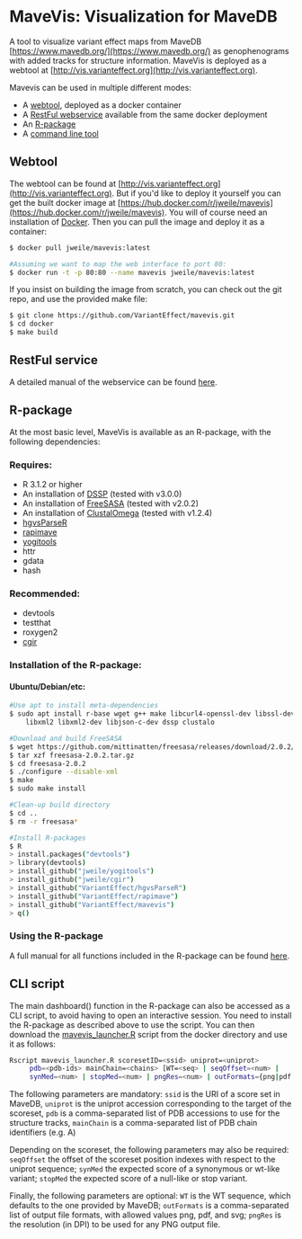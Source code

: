 # MaveVis: Visualization for MaveDB
A tool to visualize variant effect maps from MaveDB [https://www.mavedb.org/](https://www.mavedb.org/) as genophenograms with added tracks for structure information. MaveVis is deployed as a webtool at [http://vis.varianteffect.org](http://vis.varianteffect.org).

Mavevis can be used in multiple different modes:

* A [webtool](#Webtool), deployed as a docker container
* A [RestFul webservice](#RestFul-service) available from the same docker deployment
* An [R-package](#R-package)
* A [command line tool](#CLI-script)

## Webtool
The webtool can be found at [http://vis.varianteffect.org](http://vis.varianteffect.org). But if you'd like to deploy it yourself you can get the built docker image at [https://hub.docker.com/r/jweile/mavevis](https://hub.docker.com/r/jweile/mavevis). You will of course need an installation of [Docker](https://www.docker.com/get-started). Then you can pull the image and deploy it as a container:

```bash
$ docker pull jweile/mavevis:latest

#Assuming we want to map the web interface to port 80:
$ docker run -t -p 80:80 --name mavevis jweile/mavevis:latest
```

If you insist on building the image from scratch, you can check out the git repo, and use the provided make file:

```bash
$ git clone https://github.com/VariantEffect/mavevis.git
$ cd docker
$ make build
```

## RestFul service
A detailed manual of the webservice can be found [here](http://vis.varianteffect.org/help.html).

## R-package
At the most basic level, MaveVis is available as an R-package, with the following dependencies:

### Requires:
 * R 3.1.2 or higher
 * An installation of [DSSP](https://github.com/cmbi/xssp/releases) (tested with v3.0.0)
 * An installation of [FreeSASA](https://freesasa.github.io/) (tested with v2.0.2)
 * An installation of [ClustalOmega](http://www.clustal.org/omega/) (tested with v1.2.4)
 * [hgvsParseR](https://github.com/VariantEffect/hgvsParseR)
 * [rapimave](https://github.com/VariantEffect/rapimave)
 * [yogitools](https://github.com/jweile/yogitools)
 * httr
 * gdata
 * hash

### Recommended:
 * devtools
 * testthat
 * roxygen2
 * [cgir](https://github.com/jweile/cgir)

### Installation of the R-package:

#### Ubuntu/Debian/etc:

```bash
#Use apt to install meta-dependencies
$ sudo apt install r-base wget g++ make libcurl4-openssl-dev libssl-dev \
    libxml2 libxml2-dev libjson-c-dev dssp clustalo

#Download and build FreeSASA
$ wget https://github.com/mittinatten/freesasa/releases/download/2.0.2/freesasa-2.0.2.tar.gz
$ tar xzf freesasa-2.0.2.tar.gz
$ cd freesasa-2.0.2
$ ./configure --disable-xml
$ make
$ sudo make install

#Clean-up build directory
$ cd ..
$ rm -r freesasa*

#Install R-packages
$ R
> install.packages("devtools")
> library(devtools)
> install_github("jweile/yogitools")
> install_github("jweile/cgir")
> install_github("VariantEffect/hgvsParseR")
> install_github("VariantEffect/rapimave")
> install_github("VariantEffect/mavevis")
> q()

```
### Using the R-package
A full manual for all functions included in the R-package can be found [here](manual.pdf).

## CLI script
The main dashboard() function in the R-package can also be accessed as a CLI script, to avoid having to open an interactive session. You need to install the R-package as described above to use the script. You can then download the [mavevis_launcher.R](docker/mavevis_launcher.R) script from the docker directory and use it as follows: 

```bash
Rscript mavevis_launcher.R scoresetID=<ssid> uniprot=<uniprot>
     pdb=<pdb-ids> mainChain=<chains> [WT=<seq> | seqOffset=<num> |
     synMed=<num> | stopMed=<num> | pngRes=<num> | outFormats={png|pdf|svg}]
```

The following parameters are mandatory: `ssid` is the URI of a score set in MaveDB, `uniprot` is the uniprot accession corresponding to the target of the scoreset, `pdb` is a comma-separated list of PDB accessions to use for the structure tracks, `mainChain` is a comma-separated list of PDB chain identifiers (e.g. A)

Depending on the scoreset, the following parameters may also be required: `seqOffset` the offset of the scoreset position indexes with respect to the uniprot sequence; `synMed` the expected score of a synonymous or wt-like variant; `stopMed` the expected score of a null-like or stop variant.

Finally, the following parameters are optional: `WT` is the WT sequence, which defaults to the one provided by MaveDB; `outFormats` is a comma-separated list of output file formats, with allowed values png, pdf, and svg; `pngRes` is the resolution (in DPI) to be used for any PNG output file.

